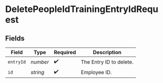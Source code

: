 # DeletePeopleIdTrainingEntryIdRequest


## Fields

| Field                   | Type                    | Required                | Description             |
| ----------------------- | ----------------------- | ----------------------- | ----------------------- |
| `entryId`               | *number*                | :heavy_check_mark:      | The Entry ID to delete. |
| `id`                    | *string*                | :heavy_check_mark:      | Employee ID.            |